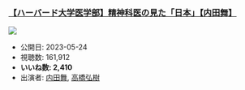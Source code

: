 ### [【ハーバード大学医学部】精神科医の見た「日本」【内田舞】](https://www.youtube.com/watch?v=jo2dvOZbYsM)
[![](https://img.youtube.com/vi/jo2dvOZbYsM/sddefault.jpg)](https://www.youtube.com/watch?v=jo2dvOZbYsM)
-   公開日: 2023-05-24
-   視聴数: 161,912
-   **いいね数: 2,410**
-   出演者: [内田舞](/rehacq_fan/people/内田舞 "wikilink"), [高橋弘樹](/rehacq_fan/people/高橋弘樹 "wikilink")
